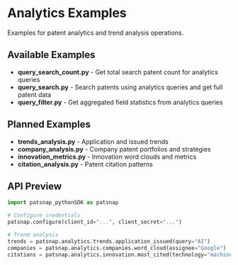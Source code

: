 # Analytics Examples

Examples for patent analytics and trend analysis operations.

## Available Examples

- **query_search_count.py** - Get total search patent count for analytics queries
- **query_search.py** - Search patents using analytics queries and get full patent data
- **query_filter.py** - Get aggregated field statistics from analytics queries

## Planned Examples

- **trends_analysis.py** - Application and issued trends
- **company_analysis.py** - Company patent portfolios and strategies  
- **innovation_metrics.py** - Innovation word clouds and metrics
- **citation_analysis.py** - Patent citation patterns

## API Preview

```python
import patsnap_pythonSDK as patsnap

# Configure credentials
patsnap.configure(client_id="...", client_secret="...")

# Trend analysis
trends = patsnap.analytics.trends.application_issued(query="AI")
companies = patsnap.analytics.companies.word_cloud(assignee="Google")
citations = patsnap.analytics.innovation.most_cited(technology="machine learning")
```

